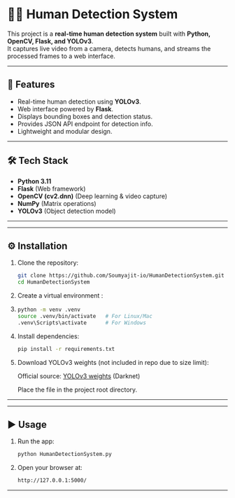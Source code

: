 # 🧑‍🤖 Human Detection System

This project is a **real-time human detection system** built with **Python, OpenCV, Flask, and YOLOv3**.  
It captures live video from a camera, detects humans, and streams the processed frames to a web interface.

---

## 🚀 Features
- Real-time human detection using **YOLOv3**.
- Web interface powered by **Flask**.
- Displays bounding boxes and detection status.
- Provides JSON API endpoint for detection info.
- Lightweight and modular design.

---

## 🛠️ Tech Stack
- **Python 3.11**
- **Flask** (Web framework)
- **OpenCV (cv2.dnn)** (Deep learning & video capture)
- **NumPy** (Matrix operations)
- **YOLOv3** (Object detection model)

---


---

## ⚙️ Installation

1. Clone the repository:
   ```bash
   git clone https://github.com/Soumyajit-io/HumanDetectionSystem.git
   cd HumanDetectionSystem
2. Create a virtual environment :
3. ```bash
   python -m venv .venv
   source .venv/bin/activate   # For Linux/Mac
   .venv\Scripts\activate      # For Windows
4. Install dependencies:
   ```bash
   pip install -r requirements.txt
5. Download YOLOv3 weights (not included in repo due to size limit):

   Official source: [YOLOv3 weights](https://pjreddie.com/media/files/yolov3.weights) (Darknet)

   Place the file in the project root directory.

---

---

## ▶️ Usage

1. Run the app:
   ```bash
   python HumanDetectionSystem.py

2. Open your browser at:
   ```bash
   http://127.0.0.1:5000/

---
